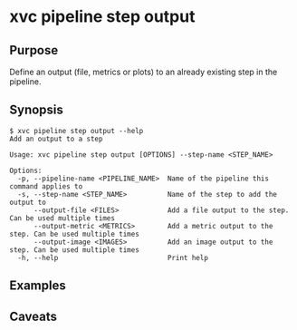 # xvc pipeline step output

## Purpose

Define an output (file, metrics or plots) to an already existing step in the pipeline.

## Synopsis

```console
$ xvc pipeline step output --help
Add an output to a step

Usage: xvc pipeline step output [OPTIONS] --step-name <STEP_NAME>

Options:
  -p, --pipeline-name <PIPELINE_NAME>  Name of the pipeline this command applies to
  -s, --step-name <STEP_NAME>          Name of the step to add the output to
      --output-file <FILES>            Add a file output to the step. Can be used multiple times
      --output-metric <METRICS>        Add a metric output to the step. Can be used multiple times
      --output-image <IMAGES>          Add an image output to the step. Can be used multiple times
  -h, --help                           Print help

```

## Examples

## Caveats
